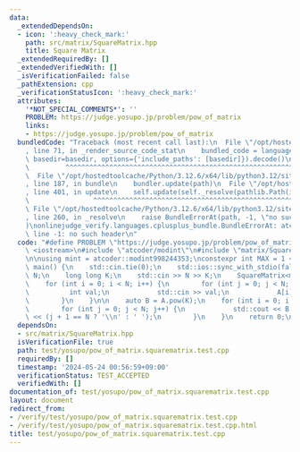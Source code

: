 ```yaml
---
data:
  _extendedDependsOn:
  - icon: ':heavy_check_mark:'
    path: src/matrix/SquareMatrix.hpp
    title: Square Matrix
  _extendedRequiredBy: []
  _extendedVerifiedWith: []
  _isVerificationFailed: false
  _pathExtension: cpp
  _verificationStatusIcon: ':heavy_check_mark:'
  attributes:
    '*NOT_SPECIAL_COMMENTS*': ''
    PROBLEM: https://judge.yosupo.jp/problem/pow_of_matrix
    links:
    - https://judge.yosupo.jp/problem/pow_of_matrix
  bundledCode: "Traceback (most recent call last):\n  File \"/opt/hostedtoolcache/Python/3.12.6/x64/lib/python3.12/site-packages/onlinejudge_verify/documentation/build.py\"\
    , line 71, in _render_source_code_stat\n    bundled_code = language.bundle(stat.path,\
    \ basedir=basedir, options={'include_paths': [basedir]}).decode()\n          \
    \         ^^^^^^^^^^^^^^^^^^^^^^^^^^^^^^^^^^^^^^^^^^^^^^^^^^^^^^^^^^^^^^^^^^^^^^^^^^^^^^^^^\n\
    \  File \"/opt/hostedtoolcache/Python/3.12.6/x64/lib/python3.12/site-packages/onlinejudge_verify/languages/cplusplus.py\"\
    , line 187, in bundle\n    bundler.update(path)\n  File \"/opt/hostedtoolcache/Python/3.12.6/x64/lib/python3.12/site-packages/onlinejudge_verify/languages/cplusplus_bundle.py\"\
    , line 401, in update\n    self.update(self._resolve(pathlib.Path(included), included_from=path))\n\
    \                ^^^^^^^^^^^^^^^^^^^^^^^^^^^^^^^^^^^^^^^^^^^^^^^^^^^^^^^^^\n \
    \ File \"/opt/hostedtoolcache/Python/3.12.6/x64/lib/python3.12/site-packages/onlinejudge_verify/languages/cplusplus_bundle.py\"\
    , line 260, in _resolve\n    raise BundleErrorAt(path, -1, \"no such header\"\
    )\nonlinejudge_verify.languages.cplusplus_bundle.BundleErrorAt: atcoder/modint:\
    \ line -1: no such header\n"
  code: "#define PROBLEM \"https://judge.yosupo.jp/problem/pow_of_matrix\"\n\n#include\
    \ <iostream>\n#include \"atcoder/modint\"\n#include \"matrix/SquareMatrix.hpp\"\
    \n\nusing mint = atcoder::modint998244353;\nconstexpr int MAX = 1 << 8;\n\nint\
    \ main() {\n    std::cin.tie(0);\n    std::ios::sync_with_stdio(false);\n    int\
    \ N;\n    long long K;\n    std::cin >> N >> K;\n    SquareMatrix<mint, MAX> A;\n\
    \    for (int i = 0; i < N; i++) {\n        for (int j = 0; j < N; j++) {\n  \
    \          int val;\n            std::cin >> val;\n            A[i][j] = val;\n\
    \        }\n    }\n\n    auto B = A.pow(K);\n    for (int i = 0; i < N; i++) {\n\
    \        for (int j = 0; j < N; j++) {\n            std::cout << B[i][j].val()\
    \ << (j + 1 == N ? '\\n' : ' ');\n        }\n    }\n    return 0;\n}\n"
  dependsOn:
  - src/matrix/SquareMatrix.hpp
  isVerificationFile: true
  path: test/yosupo/pow_of_matrix.squarematrix.test.cpp
  requiredBy: []
  timestamp: '2024-05-24 00:56:59+09:00'
  verificationStatus: TEST_ACCEPTED
  verifiedWith: []
documentation_of: test/yosupo/pow_of_matrix.squarematrix.test.cpp
layout: document
redirect_from:
- /verify/test/yosupo/pow_of_matrix.squarematrix.test.cpp
- /verify/test/yosupo/pow_of_matrix.squarematrix.test.cpp.html
title: test/yosupo/pow_of_matrix.squarematrix.test.cpp
---
```

